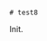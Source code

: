                                                                                                                                                                                                                                                                                                                                                                                                                                                                                                                                                 # test8

Init.
